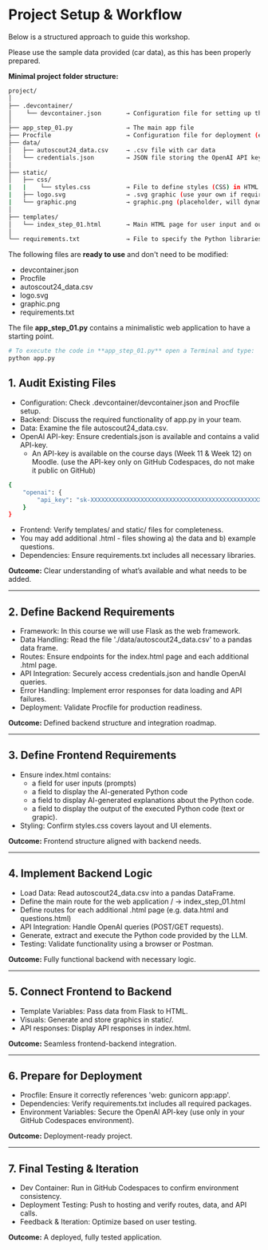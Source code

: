 # Project Setup & Workflow

Below is a structured approach to guide this workshop.

Please use the sample data provided (car data), as this has been properly prepared.

**Minimal project folder structure:**

```bash
project/
│
├── .devcontainer/
│    └── devcontainer.json       → Configuration file for setting up the Dev Container
│
├── app_step_01.py               → The main app file
├── Procfile                     → Configuration file for deployment (e.g. on Koyeb)
├── data/
│   ├── autoscout24_data.csv     → .csv file with car data
│   └── credentials.json         → JSON file storing the OpenAI API key
│
├── static/
│   ├── css/
|   |    └── styles.css          → File to define styles (CSS) in HTML pages
|   ├── logo.svg                 → .svg graphic (use your own if required)
|   └── graphic.png              → graphic.png (placeholder, will dynamically be overwritten)
│   
├── templates/
│   └── index_step_01.html       → Main HTML page for user input and output
│
└── requirements.txt             → File to specify the Python libraries
```

The following files are **ready to use** and don't need to be modified:
- devcontainer.json 
- Procfile
- autoscout24_data.csv
- logo.svg
- graphic.png
- requirements.txt

The file **app_step_01.py** contains a minimalistic web application to have a starting point.

```bash
# To execute the code in **app_step_01.py** open a Terminal and type:
python app.py
```

## 1. Audit Existing Files

- Configuration: Check .devcontainer/devcontainer.json and Procfile setup.
- Backend: Discuss the required functionality of app.py in your team.
- Data: Examine the file autoscout24_data.csv.
- OpenAI API-key: Ensure credentials.json is available and contains a valid API-key.
  - An API-key is available on the course days (Week 11 & Week 12) on Moodle.
    (use the API-key only on GitHub Codespaces, do not make it public on GitHub)

```bash
{
	"openai": {
		"api_key": "sk-XXXXXXXXXXXXXXXXXXXXXXXXXXXXXXXXXXXXXXXXXXXXXXXXXXXXXXXX"
    }
}
```

- Frontend: Verify templates/ and static/ files for completeness.
- You may add additional .html - files showing a) the data and b) example questions.
- Dependencies: Ensure requirements.txt includes all necessary libraries.

**Outcome:** Clear understanding of what’s available and what needs to be added.

---

## 2. Define Backend Requirements

- Framework: In this course we will use Flask as the web framework.
- Data Handling: Read the file './data/autoscout24_data.csv' to a pandas data frame.
- Routes: Ensure endpoints for the index.html page and each additional .html page.
- API Integration: Securely access credentials.json and handle OpenAI queries.
- Error Handling: Implement error responses for data loading and API failures.
- Deployment: Validate Procfile for production readiness.

**Outcome:** Defined backend structure and integration roadmap.

---

## 3. Define Frontend Requirements

- Ensure index.html contains: 
  - a field for user inputs (prompts)  
  - a field to display the AI-generated Python code  
  - a field to display AI-generated explanations about the Python code.
  - a field to display the output of the executed Python code (text or grapic).
- Styling: Confirm styles.css covers layout and UI elements.

**Outcome:** Frontend structure aligned with backend needs.

---

## 4. Implement Backend Logic

- Load Data: Read autoscout24_data.csv into a pandas DataFrame.
- Define the main route for the web application / → index_step_01.html
- Define routes for each additional .html page (e.g. data.html and questions.html)
- API Integration: Handle OpenAI queries (POST/GET requests).
- Generate, extract and execute the Python code provided by the LLM.
- Testing: Validate functionality using a browser or Postman.

**Outcome:** Fully functional backend with necessary logic.

---

## 5. Connect Frontend to Backend

- Template Variables: Pass data from Flask to HTML.
- Visuals: Generate and store graphics in static/.
- API responses: Display API responses in index.html.

**Outcome:** Seamless frontend-backend integration.

---

## 6. Prepare for Deployment

- Procfile: Ensure it correctly references 'web: gunicorn app:app'.
- Dependencies: Verify requirements.txt includes all required packages.
- Environment Variables: Secure the OpenAI API-key (use only in your GitHub Codespaces environment).

**Outcome:** Deployment-ready project.

---

## 7. Final Testing & Iteration

- Dev Container: Run in GitHub Codespaces to confirm environment consistency.
- Deployment Testing: Push to hosting and verify routes, data, and API calls.
- Feedback & Iteration: Optimize based on user testing.

**Outcome:** A deployed, fully tested application.
